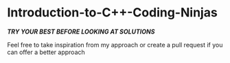 # Introduction-to-C++-Coding-Ninjas

***TRY YOUR BEST BEFORE LOOKING AT SOLUTIONS***

Feel free to take inspiration from my approach or create a pull request if you can offer a better approach
